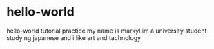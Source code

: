 # hello-world
hello-world tutorial practice
my name is markyl
im a university student studying japanese
and i like art and tachnology
